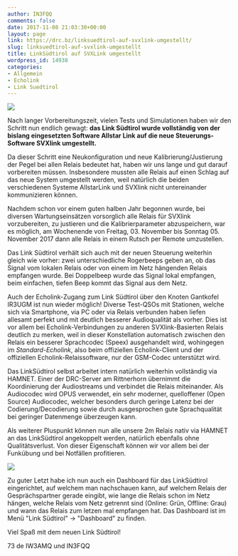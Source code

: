```yaml
---
author: IN3FQQ
comments: false
date: 2017-11-08 21:03:30+00:00
layout: page
link: https://drc.bz/linksuedtirol-auf-svxlink-umgestellt/
slug: linksuedtirol-auf-svxlink-umgestellt
title: LinkSüdtirol auf SVXLink umgestellt
wordpress_id: 14938
categories:
- Allgemein
- Echolink
- Link Suedtirol
---
```


![](https://drc.bz/wp-content/uploads/2017/11/SVXLink.jpg)

Nach langer Vorbereitungszeit, vielen Tests und Simulationen haben wir den Schritt nun endlich gewagt: **das Link Südtirol wurde vollständig von der bislang eingesetzten Software Allstar Link auf die neue Steuerungs-Software SVXlink umgestellt.**

Da dieser Schritt eine Neukonfiguration und neue Kalibrierung/Justierung der Pegel bei allen Relais bedeutet hat, haben wir uns lange und gut darauf vorbereiten müssen. Insbesondere mussten alle Relais auf einen Schlag auf das neue System umgestellt werden, weil natürlich die beiden verschiedenen Systeme AllstarLink und SVXlink nicht untereinander kommunizieren können.

Nachdem schon vor einem guten halben Jahr begonnen wurde, bei diversen Wartungseinsätzen vorsorglich alle Relais für SVXlink vorzubereiten, zu justieren und die Kalibrierparameter abzuspeichern, war es möglich, am Wochenende von Freitag, 03. November bis Sonntag 05. November 2017 dann alle Relais in einem Rutsch per Remote umzustellen.

Das Link Südtirol verhält sich auch mit der neuen Steuerung weiterhin gleich wie vorher: zwei unterschiedliche Rogerbeeps geben an, ob das Signal vom lokalen Relais oder von einem im Netz hängenden Relais empfangen wurde. Bei Doppelbeep wurde das Signal lokal empfangen, beim einfachen, tiefen Beep kommt das Signal aus dem Netz.

Auch der Echolink-Zugang zum Link Südtirol über den Knoten Gantkofel IR3UGM ist nun wieder möglich! Diverse Test-QSOs mit Stationen, welche sich via Smartphone, via PC oder via Relais verbunden haben liefen allesamt perfekt und mit deutlich besserer Audioqualität als vorher. Dies ist vor allem bei Echolink-Verbindungen zu anderen SVXlink-Basierten Relais deutlich zu merken, weil in dieser Konstellation automatisch zwischen den Relais ein besserer Sprachcodec (Speex) ausgehandelt wird, wohingegen im _Standard-Echolink_, also beim offiziellen Echolink-Client und der offiziellen Echolink-Relaissoftware, nur der GSM-Codec unterstützt wird.

Das LinkSüdtirol selbst arbeitet intern natürlich weiterhin vollständig via HAMNET. Einer der DRC-Server am Rittnerhorn übernimmt die Koordinierung der Audiostreams und verbindet die Relais miteinander. Als Audiocodec wird OPUS verwendet, ein sehr moderner, quelloffener (Open Source) Audiocodec, welcher besonders durch geringe Latenz bei der Codierung/Decodierung sowie durch ausgesprochen gute Sprachqualität bei geringer Datenmenge überzeugen kann.

Als weiterer Pluspunkt können nun alle unsere 2m Relais nativ via HAMNET an das LinkSüdtirol angekoppelt werden, natürlich ebenfalls ohne Qualitätsverlust. Von dieser Eigenschaft können wir vor allem bei der Funkübung und bei Notfällen profitieren.

![](https://drc.bz/wp-content/uploads/2017/11/LS-Dashboard.jpg)

Zu guter Letzt habe ich nun auch ein Dashboard für das LinkSüdtirol eingerichtet, auf welchem man nachschauen kann, auf welchem Relais der Gesprächspartner gerade eingibt, wie lange die Relais schon im Netz hängen, welche Relais vom Netz getrennt sind (Online: Grün, Offline: Grau) und wann das Relais zum letzen mal empfangen hat. Das Dashboard ist im Menü "Link Südtirol" -> "Dashboard" zu finden.

Viel Spaß mit dem neuen Link Südtirol!

73 de IW3AMQ und IN3FQQ


